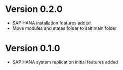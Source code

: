 # Version 0.2.0
- SAP HANA installation features added
- Move modules and states folder to salt main folder

# Version 0.1.0
- SAP HANA system replication initial features added
